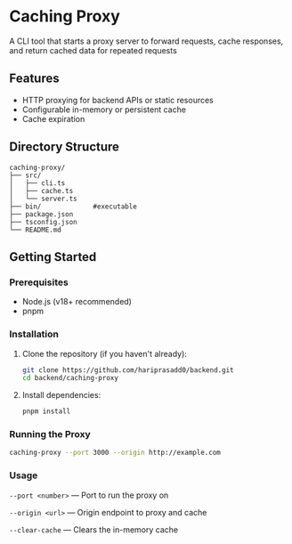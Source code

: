 
# Caching Proxy

A CLI tool that starts a proxy server to forward requests, cache responses, and return cached data for repeated requests

## Features

- HTTP proxying for backend APIs or static resources
- Configurable in-memory or persistent cache
- Cache expiration


## Directory Structure

```text
caching-proxy/
├── src/               
│   ├── cli.ts 
│   ├── cache.ts
│   └── server.ts           
├── bin/             #executable
├── package.json
├── tsconfig.json
└── README.md
```

## Getting Started

### Prerequisites

- Node.js (v18+ recommended)
- pnpm

### Installation

1. Clone the repository (if you haven't already):

    ```bash
    git clone https://github.com/hariprasadd0/backend.git
    cd backend/caching-proxy
    ```

2. Install dependencies:

    ```bash
    pnpm install
    ```

### Running the Proxy

```bash
caching-proxy --port 3000 --origin http://example.com 
```

### Usage
``--port <number>`` — Port to run the proxy on

`--origin <url>` — Origin endpoint to proxy and cache

`--clear-cache` — Clears the in-memory cache




